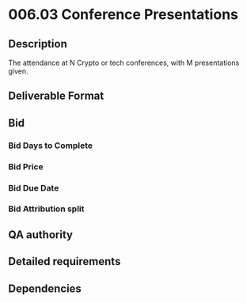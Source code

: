 # 006.03 Conference Presentations

## Description

The attendance at N Crypto or tech conferences, with M presentations given.

## Deliverable Format

## Bid 

### Bid Days to Complete

### Bid Price

### Bid Due Date

### Bid Attribution split

## QA authority

## Detailed requirements

## Dependencies

